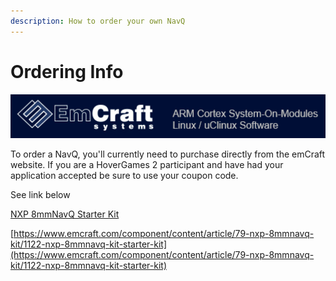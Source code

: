 ```yaml
---
description: How to order your own NavQ
---
```


# Ordering Info

![](.gitbook/assets/image%20%2845%29.png)

To order a NavQ, you'll currently need to purchase directly from the emCraft website. If you are a HoverGames 2 participant and have had your application accepted be sure to use your coupon code.  
  
See link below  
  
[NXP 8mmNavQ Starter Kit](https://www.emcraft.com/component/content/article/79-nxp-8mmnavq-kit/1122-nxp-8mmnavq-kit-starter-kit)

[https://www.emcraft.com/component/content/article/79-nxp-8mmnavq-kit/1122-nxp-8mmnavq-kit-starter-kit](https://www.emcraft.com/component/content/article/79-nxp-8mmnavq-kit/1122-nxp-8mmnavq-kit-starter-kit)

